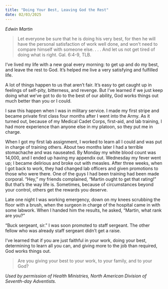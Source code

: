 ```yaml
---
title: "Doing Your Best, Leaving God the Rest"
date: 02/03/2025
---
```


_Edwin Martin_

> <p></p>
> Let everyone be sure that he is doing his very best, for then he will have the personal satisfaction of work well done, and won’t need to compare himself with someone else. . . . And let us not get tired of doing what is right. Gal. 6:4-9, TLB.

I’ve lived my life with a new goal every morning: to get up and do my best, and leave the rest to God. It’s helped me live a very satisfying and fulfilled life.

A lot of things happen to us that aren’t fair. It’s easy to get caught up in feelings of self-pity, bitterness, and revenge. But I’ve learned if we just keep doing what we’ve got to do to the best of our ability, God works things out much better than you or I could.

I saw this happen when I was in military service. I made my first stripe and became private first class four months after I went into the Army. As it turned out, because of my Medical Cadet Corps, first-aid, and lab training, I had more experience than anyone else in my platoon, so they put me in charge.

When I got my first lab assignment, I worked to learn all I could and was put in charge of training others. About two months later I had a terrible stomachache and was nauseated. By Monday my white blood count was 14,000, and I ended up having my appendix out. Wednesday my fever went up; I became delirious and broke out with measles. After three weeks, when I got back to work, they had changed lab officers and given promotions to those who were there. One of the guys I had been training had been made corporal. “Hey,” my friends complained, “Martin ought to get that rating!” But that’s the way life is. Sometimes, because of circumstances beyond your control, others get the rewards you deserve.

Late one night I was working emergency, down on my knees scrubbing the floor with a brush, when the surgeon in charge of the hospital came in with some labwork. When I handed him the results, he asked, “Martin, what rank are you?”

“Buck sergeant, sir.” I was soon promoted to staff sergeant. The other fellow who was already staff sergeant didn’t get a raise.

I’ve learned that if you are just faithful in your work, doing your best, determining to learn all you can, and giving more to the job than required, God works things out.

> <callout></callout>
> Are you giving your best to your work, to your family, and to your God?

_Used by permission of Health Ministries, North American Division of Seventh-day Adventists._